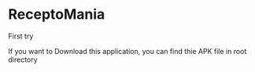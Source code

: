 # ReceptoMania
First try


If you want to Download this application, you can find thie APK file in root directory

